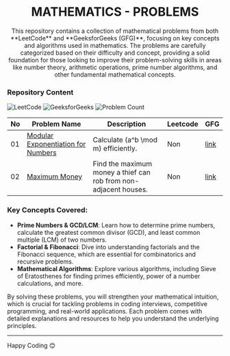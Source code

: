 <h1 align='center'>MATHEMATICS - PROBLEMS</h1>

<p align='center'>This repository contains a collection of mathematical problems from both **LeetCode** and **GeeksforGeeks (GFG)**, focusing on key concepts and algorithms used in mathematics. The problems are carefully categorized based on their difficulty and concept, providing a solid foundation for those looking to improve their problem-solving skills in areas like number theory, arithmetic operations, prime number algorithms, and other fundamental mathematical concepts.
</p>

### Repository Content

<p>
<img src="https://img.shields.io/badge/problems%20count-00-orange?logo=leetcode" alt="LeetCode">
<img src="https://img.shields.io/badge/problems%20count-02-darkgreen?logo=geeksforGeeks" alt="GeeksforGeeks">
<img src="https://img.shields.io/badge/total%20problems%20count-02-blue" alt="Problem Count"> 
</p>


| No  | Problem Name                      | Description                                                                                         | Leetcode | GFG |
|-----|------------------------------------|-----------------------------------------------------------------------------------------------------|----------|-----|
| 01  | [Modular Exponentiation for Numbers](https://github.com/JawadSher/DSA-LeetCode-GFG-Problems-Repository/tree/main/10%20-%20Mathematics%20Problems/01%20-%20Modular%20Exponentitation%20for%20Numbers) | Calculate \(a^b \mod m\) efficiently.                                                              | Non | [link](https://www.geeksforgeeks.org/problems/modular-exponentiation-for-large-numbers5537/1) |
| 02 | [Maximum Money](https://github.com/JawadSher/DSA-LeetCode-GFG-Problems-Repository/tree/main/10%20-%20Mathematics%20Problems/02%20-%20Maximum%20Money) | Find the maximum money a thief can rob from non-adjacent houses. | Non | [link](https://www.geeksforgeeks.org/problems/maximum-money2855/1?itm_source=geeksforgeeks&itm_medium=article&itm_campaign=practice_card) |

### Key Concepts Covered:
- **Prime Numbers & GCD/LCM**: Learn how to determine prime numbers, calculate the greatest common divisor (GCD), and least common multiple (LCM) of two numbers.
- **Factorial & Fibonacci**: Dive into understanding factorials and the Fibonacci sequence, which are essential for combinatorics and recursive problems.
- **Mathematical Algorithms**: Explore various algorithms, including Sieve of Eratosthenes for finding primes efficiently, power of a number calculations, and more.

By solving these problems, you will strengthen your mathematical intuition, which is crucial for tackling problems in coding interviews, competitive programming, and real-world applications. Each problem comes with detailed explanations and resources to help you understand the underlying principles.

--- 
Happy Coding 😊
